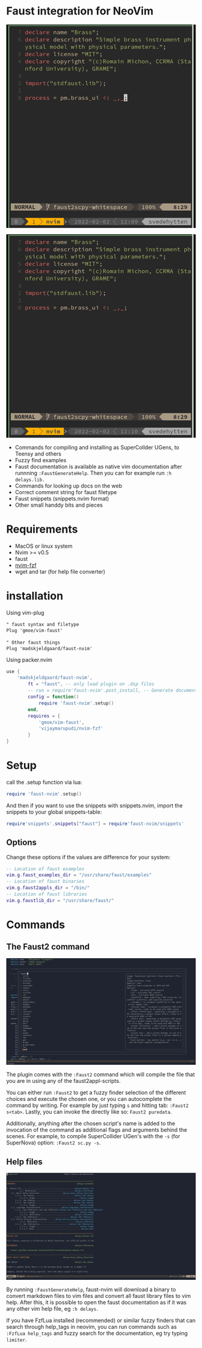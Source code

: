 # Faust integration for NeoVim

![assets/faust2.gif](assets/faust2.gif) 

![assets/examples.gif](assets/examples.gif) 

- Commands for compiling and installing as SuperCollder UGens, to Teensy and others
- Fuzzy find examples
- Faust documentation is available as native vim documentation after runnning `:FaustGenerateHelp`. Then you can for example run `:h delays.lib.`
- Commands for looking up docs on the web
- Correct comment string for faust filetype
- Faust snippets (snippets.nvim format)
- Other small handdy bits and pieces

# Requirements
- MacOS or linux system
- Nvim >= v0.5
- faust
- [nvim-fzf](https://github.com/vijaymarupudi/nvim-fzf)
- wget and tar (for help file converter)

# installation
Using vim-plug

```
" faust syntax and filetype
Plug 'gmoe/vim-faust'

" Other faust things
Plug 'madskjeldgaard/faust-nvim'
```

Using packer.nvim
```lua
use {
    'madskjeldgaard/faust-nvim',
        ft = "faust", -- only load plugin on .dsp files
		-- run = require'faust-nvim'.post_install, -- Generate documentation etc (currently doesn't work it seems)
        config = function()
            require 'faust-nvim'.setup()
        end,
        requires = {
			'gmoe/vim-faust',
			'vijaymarupudi/nvim-fzf'
		}
}
```

# Setup

call the .setup function via lua:
```lua
require 'faust-nvim'.setup()
```

And then if you want to use the snippets with snippets.nvim, import the snippets to your global snippets-table:

```lua
require'snippets'.snippets["faust"] = require'faust-nvim/snippets'
```

## Options

Change these options if the values are difference for your system:
```lua
-- Location of faust examples
vim.g.faust_examples_dir = "/usr/share/faust/examples"
-- Location of faust binaries
vim.g.faust2appls_dir = "/bin/"
-- Location of faust libraries
vim.g.faustlib_dir = "/usr/share/faust/"
```

# Commands
## The Faust2 command
![faust2](assets/faust2.png) 

The plugin comes with the `:Faust2` command which will compile the file that you are in using any of the faust2appl-scripts.

You can either run `:Faust2` to get a fuzzy finder selection of the different choices and execute the chosen one, or you can autocomplete the command by writing. For example by just typing `s` and hitting tab: `:Faust2 s<tab>`. Lastly, you can invoke the directly like so: `Faust2 puredata`.

Additionally, anything after the chosen script's name is added to the invocation of the command as additional flags and arguments behind the scenes. For example, to compile SuperCollider UGen's with the `-s` (for SuperNova) option: `:Faust2 sc.py -s`.

## Help files
![delays help tag](assets/help_tags.png) 

By running `:FaustGenerateHelp`, faust-nvim will download a binary to convert markdown files to vim files and convert all faust library files to vim help. After this, it is possible to open the faust documentation as if it was any other vim help file, eg `:h delays`.

If you have FzfLua installed (recommended) or similar fuzzy finders that can search through help_tags in neovim, you can run commands such as `:FzfLua help_tags` and fuzzy search for the documentation, eg try typing `limiter`.

